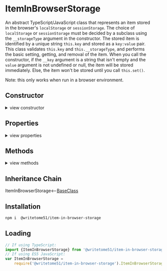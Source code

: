 # ItemInBrowserStorage

An abstract TypeScript/JavaScript class that represents an item stored  
in the browser's `localStorage` or `sessionStorage`. The choice of  
`localStorage` or `sessionStorage` must be decided by a subclass using  
the `__storageType` argument in the constructor. The stored item is  
identified by a unique string `this.key` and stored as a `key:value` pair.  
This class validates `this.key` and `this.__storageType`, and performs  
the basic setting, getting, and removal of the item. When you call the  
constructor, if the `__key` argument is a string that isn't empty and the  
`value` argument is not undefined or null, the item will be stored  
immediately. Else, the item won't be stored until you call `this.set()`.

Note: this only works when run in a browser environment.

## Constructor

<details>
<summary>view constructor</summary>

```ts
constructor(
    __storageType: sessionStorage | localStorage,
    
    __key? = '',
        // Is assigned to this.key
    
    value?: any = undefined
)
```
</details>


## Properties
<details>
<summary>view properties</summary>

```ts
key: string // the unique ID needed to access the stored item.

className: string // read-only
```
</details>


## Methods
<details>
<summary>view methods</summary>

```ts
set(value): void
    // Saves item `value` in storage.  Replaces previous value, if any.

get(): any
    // Browser storage always saves the value as a string, so by default 
    // that's the type returned.  But subclasses may want to return the value 
    // in a modified form, so the return type is `any`.

remove(): void
    // Removes both key and value from storage.
    // You can store the item again by calling this.set()
```
The methods below are not important to know about in order to use this  
class.  They're inherited from [BaseClass](https://github.com/writetome51/typescript-base-class#baseclass) .
```
protected   _createGetterAndOrSetterForEach(
		propertyNames: string[],
		configuration: IGetterSetterConfiguration
	   ) : void
    /*********************
    Use this method when you have a bunch of properties that need getter and/or 
    setter functions that all do the same thing. You pass in an array of string 
    names of those properties, and the method attaches the same getter and/or 
    setter function to each property.
    IGetterSetterConfiguration is this object:
    {
        get_setterFunction?: (
             propertyName: string, index?: number, propertyNames?: string[]
        ) => Function,
	    // get_setterFunction takes the property name as first argument and 
	    // returns the setter function.  The setter function must take one 
	    // parameter and return void.
	    
        get_getterFunction?: (
             propertyName: string, index?: number, propertyNames?: string[]
        ) => Function
	    // get_getterFunction takes the property name as first argument and 
	    // returns the getter function.  The getter function must return something.
    }
    *********************/ 
	   
	   
protected   _returnThis_after(voidExpression: any) : this
    // voidExpression is executed, then function returns this.
    // Even if voidExpression returns something, the returned data isn't used.


protected   _errorIfPropertyHasNoValue(
                property: string, // can contain dot-notation, i.e., 'property.subproperty'
                propertyNameInError? = ''
            ) : void
    // If value of this[property] is undefined or null, it triggers fatal error:
    // `The property "${propertyNameInError}" has no value.`
```
</details>


## Inheritance Chain

ItemInBrowserStorage<--[BaseClass](https://github.com/writetome51/typescript-base-class#baseclass)


## Installation

```bash
npm i  @writetome51/item-in-browser-storage
```

## Loading
```ts
// If using TypeScript:
import {ItemInBrowserStorage} from '@writetome51/item-in-browser-storage';
// If using ES5 JavaScript:
var ItemInBrowserStorage = 
    require('@writetome51/item-in-browser-storage').ItemInBrowserStorage;
```
